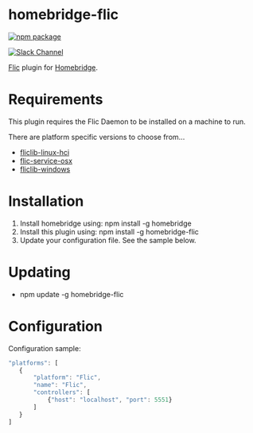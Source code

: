 # homebridge-flic

[![npm package](https://nodei.co/npm/homebridge-flic.png?downloads=true&downloadRank=true&stars=true)](https://nodei.co/npm/homebridge-flic/)

[![Slack Channel](https://img.shields.io/badge/slack-homebridge--flic-e01563.svg)](https://homebridgeteam.slack.com/messages/C560YBZ8E/)

[Flic](https://flic.io) plugin for [Homebridge](https://github.com/nfarina/homebridge).

# Requirements

This plugin requires the Flic Daemon to be installed on a machine to run.

There are platform specific versions to choose from...
- [fliclib-linux-hci](https://github.com/50ButtonsEach/fliclib-linux-hci)
- [flic-service-osx](https://github.com/50ButtonsEach/flic-service-osx)
- [fliclib-windows](https://github.com/50ButtonsEach/fliclib-windows)

# Installation

1. Install homebridge using: npm install -g homebridge
2. Install this plugin using: npm install -g homebridge-flic
3. Update your configuration file. See the sample below.

# Updating

- npm update -g homebridge-flic

# Configuration

Configuration sample:

 ```javascript
"platforms": [
    {
        "platform": "Flic",
        "name": "Flic",
        "controllers": [
            {"host": "localhost", "port": 5551}
        ]
    }
]

```
